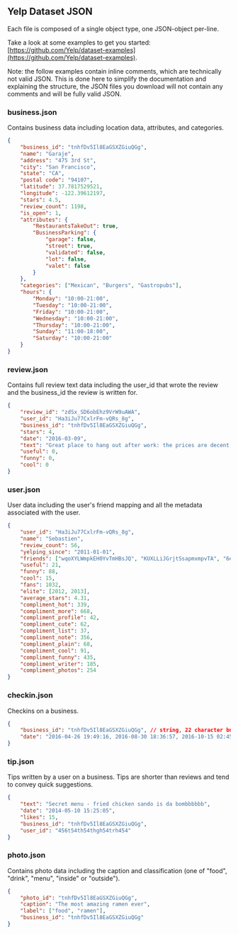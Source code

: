 ## Yelp Dataset JSON

Each file is composed of a single object type, one JSON-object per-line.

Take a look at some examples to get you started: [https://github.com/Yelp/dataset-examples](https://github.com/Yelp/dataset-examples).

Note: the follow examples contain inline comments, which are technically not valid JSON. This is done here to simplify the documentation and explaining the structure, the JSON files you download will not contain any comments and will be fully valid JSON.

### business.json

Contains business data including location data, attributes, and categories.

```json
{
	"business_id": "tnhfDv5Il8EaGSXZGiuQGg",
	"name": "Garaje",
	"address": "475 3rd St",
	"city": "San Francisco",
	"state": "CA",
	"postal code": "94107",
	"latitude": 37.7817529521,
	"longitude": -122.39612197,
	"stars": 4.5,
	"review_count": 1198,
	"is_open": 1,
	"attributes": {
		"RestaurantsTakeOut": true,
		"BusinessParking": {
			"garage": false,
			"street": true,
			"validated": false,
			"lot": false,
			"valet": false
		}
	},
	"categories": ["Mexican", "Burgers", "Gastropubs"],
	"hours": {
		"Monday": "10:00-21:00",
		"Tuesday": "10:00-21:00",
		"Friday": "10:00-21:00",
		"Wednesday": "10:00-21:00",
		"Thursday": "10:00-21:00",
		"Sunday": "11:00-18:00",
		"Saturday": "10:00-21:00"
	}
}
```

### review.json

Contains full review text data including the user_id that wrote the review and the business_id the review is written for.

```json
{
	"review_id": "zdSx_SD6obEhz9VrW9uAWA",
	"user_id": "Ha3iJu77CxlrFm-vQRs_8g",
	"business_id": "tnhfDv5Il8EaGSXZGiuQGg",
	"stars": 4,
	"date": "2016-03-09",
	"text": "Great place to hang out after work: the prices are decent, and the ambience is fun. It's a bit loud, but very lively. The staff is friendly, and the food is good. They have a good selection of drinks.",
	"useful": 0,
	"funny": 0,
	"cool": 0
}
```

### user.json

User data including the user's friend mapping and all the metadata associated with the user.

```json
{
	"user_id": "Ha3iJu77CxlrFm-vQRs_8g",
	"name": "Sebastien",
	"review_count": 56,
	"yelping_since": "2011-01-01",
	"friends": ["wqoXYLWmpkEH0YvTmHBsJQ", "KUXLLiJGrjtSsapmxmpvTA", "6e9rJKQC3n0RSKyHLViL-Q"],
	"useful": 21,
	"funny": 88,
	"cool": 15,
	"fans": 1032,
	"elite": [2012, 2013],
	"average_stars": 4.31,
	"compliment_hot": 339,
	"compliment_more": 668,
	"compliment_profile": 42,
	"compliment_cute": 62,
	"compliment_list": 37,
	"compliment_note": 356,
	"compliment_plain": 68,
	"compliment_cool": 91,
	"compliment_funny": 435,
	"compliment_writer": 185,
	"compliment_photos": 254
}
```

### checkin.json

Checkins on a business.

```json
{
	"business_id": "tnhfDv5Il8EaGSXZGiuQGg", // string, 22 character business id, maps to business in business.json
	"date": "2016-04-26 19:49:16, 2016-08-30 18:36:57, 2016-10-15 02:45:18" // string which is a comma-separated list of timestamps for each checkin, each with format YYYY-MM-DD HH:MM:SS
}
```

### tip.json

Tips written by a user on a business. Tips are shorter than reviews and tend to convey quick suggestions.

```json
{
	"text": "Secret menu - fried chicken sando is da bombbbbbb",
	"date": "2014-05-10 15:25:05",
	"likes": 15,
	"business_id": "tnhfDv5Il8EaGSXZGiuQGg",
	"user_id": "456t54th54thgh54trh454"
}
```

### photo.json

Contains photo data including the caption and classification (one of "food", "drink", "menu", "inside" or "outside").

```json
{
	"photo_id": "tnhfDv5Il8EaGSXZGiuQGg",
	"caption": "The most amazing ramen ever",
	"label": ["food", "ramen"],
	"business_id": "tnhfDv5Il8EaGSXZGiuQGg"
}
```
